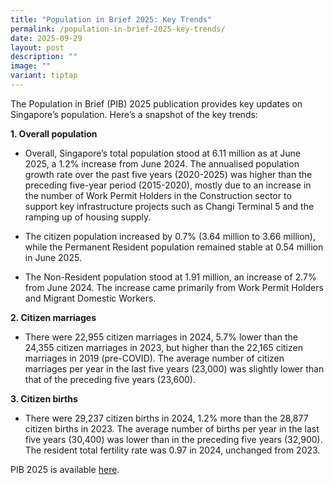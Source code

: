 ```yaml
---
title: "Population in Brief 2025: Key Trends"
permalink: /population-in-brief-2025-key-trends/
date: 2025-09-29
layout: post
description: ""
image: ""
variant: tiptap
---
```

<p>The Population in Brief (PIB) 2025 publication provides key updates on
Singapore’s population. Here’s a snapshot of the key trends:</p>
<p><strong>1. Overall population</strong>
</p>
<ul data-tight="true" class="tight">
<li>
<p>Overall, Singapore’s total population stood at 6.11 million as at June
2025, a 1.2% increase from June 2024. The annualised population growth
rate over the past five years (2020-2025) was higher than the preceding
five-year period (2015-2020), mostly due to an increase in the number of
Work Permit Holders in the Construction sector to support key infrastructure
projects such as Changi Terminal 5 and the ramping up of housing supply.</p>
</li>
<li>
<p>The citizen population increased by 0.7% (3.64 million to 3.66 million),
while the Permanent Resident population remained stable at 0.54 million
in June 2025.</p>
</li>
<li>
<p>The Non-Resident population stood at 1.91 million, an increase of 2.7%
from June 2024. The increase came primarily from Work Permit Holders and
Migrant Domestic Workers.</p>
</li>
</ul>
<p><strong>2. Citizen marriages</strong>
</p>
<ul data-tight="true" class="tight">
<li>
<p>There were 22,955 citizen marriages in 2024, 5.7% lower than the 24,355
citizen marriages in 2023, but higher than the 22,165 citizen marriages
in 2019 (pre-COVID). The average number of citizen marriages per year in
the last five years (23,000) was slightly lower than that of the preceding
five years (23,600).</p>
</li>
</ul>
<p><strong>3. Citizen births</strong>
</p>
<ul data-tight="true" class="tight">
<li>
<p>There were 29,237 citizen births in 2024, 1.2% more than the 28,877 citizen
births in 2023. The average number of births per year in the last five
years (30,400) was lower than in the preceding five years (32,900). The
resident total fertility rate was 0.97 in 2024, unchanged from 2023.</p>
</li>
</ul>
<p>PIB 2025 is available <a href="/files/media-centre/publications/Population_in_Brief_2025.pdf" rel="noopener nofollow" target="_blank">here</a>.</p>
<p></p>